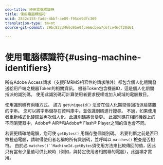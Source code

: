 ```yaml
---
seo-title: 使用電腦標識符
title: 使用電腦標識符
uuid: 2832c158-fade-4bbf-ae89-f95ce9dfc369
translation-type: tm+mt
source-git-commit: 29bc8323460d9be0fce66cbea7c6fce46df20d61

---
```



# 使用電腦標識符{#using-machine-identifiers}

所有Adobe Access請求（支援FMRMS相容性的請求除外）都包含個人化期間發送給用戶端之機器Token的相關資訊。 機器Token包含機器ID，這是個人化期間指派的識別碼。 使用此識別碼可計算使用者要求授權或加入網域的電腦數目。

使用識別碼有兩種方式。 該方 `getUniqueId()` 法會在個人化期間傳回指派給裝置的字串。 您可以將字串儲存在資料庫中，並依識別碼進行搜尋。 不過，如果使用者重新格式化硬碟並再次個人化，此識別碼將會變更。 此識別碼在相同機器上的不同瀏覽器中，Adobe® AIR®和Adobe® Flash® Player之間的值也會不同。

若要更精確地電腦，您可使 `getBytes()` 用儲存整個識別碼。 若要判斷之前是否已檢視過電腦，請取得使用者名稱的所有識別碼，並呼叫以 `matches()` 檢查是否相符。 由於必 `matches()``MachineId.getBytes`須使用方法來比較傳回的值，因此只有當有少量值可供比較時（例如，與特定使用者相關聯的電腦），此選項才實用。
